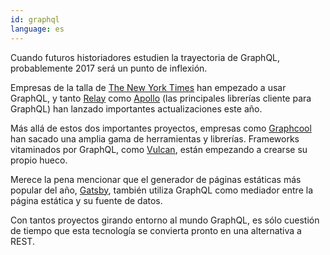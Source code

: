 ```yaml
---
id: graphql  
language: es
---
```


Cuando futuros historiadores estudien la trayectoria de GraphQL, probablemente 2017 será un punto de inflexión.

Empresas de la talla de [The New York Times](https://open.nytimes.com/react-relay-and-graphql-under-the-hood-of-the-times-website-redesign-22fb62ea9764) han empezado a usar GraphQL, y tanto [Relay](https://code.facebook.com/posts/1362748677097871/relay-modern-simpler-faster-more-extensible/) como [Apollo](https://dev-blog.apollodata.com/apollo-client-2-0-5c8d0affcec7) (las principales librerías cliente para GraphQL) han lanzado importantes actualizaciones este año.

Más allá de estos dos importantes proyectos, empresas como [Graphcool](http://www.graph.cool/) han sacado una amplia gama de herramientas y librerías. Frameworks vitaminados por GraphQL, como [Vulcan](http://vulcanjs.org), están empezando a crearse su propio hueco.

Merece la pena mencionar que el generador de páginas estáticas más popular del año, [Gatsby](http://gatsbyjs.org), también utiliza GraphQL como mediador entre la página estática y su fuente de datos.

Con tantos proyectos girando entorno al mundo GraphQL, es sólo cuestión de tiempo que esta tecnología se convierta pronto en una alternativa a REST.

